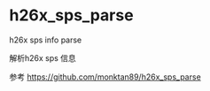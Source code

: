 # h26x_sps_parse
h26x sps info parse

解析h26x sps 信息

参考 https://github.com/monktan89/h26x_sps_parse


